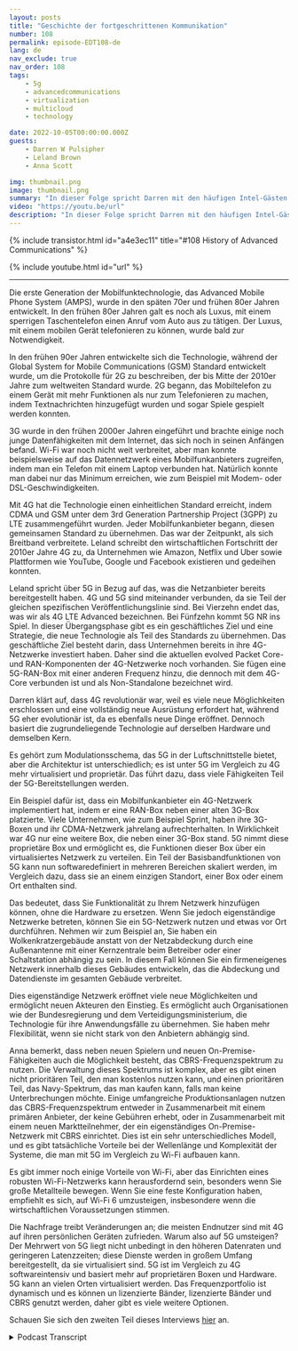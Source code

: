 ```yaml
---
layout: posts
title: "Geschichte der fortgeschrittenen Kommunikation"
number: 108
permalink: episode-EDT108-de
lang: de
nav_exclude: true
nav_order: 108
tags:
    - 5g
    - advancedcommunications
    - virtualization
    - multicloud
    - technology

date: 2022-10-05T00:00:00.000Z
guests:
    - Darren W Pulsipher
    - Leland Brown
    - Anna Scott

img: thumbnail.png
image: thumbnail.png
summary: "In dieser Folge spricht Darren mit den häufigen Intel-Gästen Leland Brown, Principal Engineer und Technischer Direktor für fortschrittliche Kommunikation, und Dr. Anna Scott, Chef-Architektin für den öffentlichen Sektor, über die Geschichte der fortgeschrittenen Kommunikation."
video: "https://youtu.be/url"
description: "In dieser Folge spricht Darren mit den häufigen Intel-Gästen Leland Brown, Principal Engineer und Technischer Direktor für fortschrittliche Kommunikation, und Dr. Anna Scott, Chef-Architektin für den öffentlichen Sektor, über die Geschichte der fortgeschrittenen Kommunikation."
---
```


<div>
{% include transistor.html id="a4e3ec11" title="#108 History of Advanced Communications" %}

{% include youtube.html id="url" %}
</div>

---

Die erste Generation der Mobilfunktechnologie, das Advanced Mobile Phone System (AMPS), wurde in den späten 70er und frühen 80er Jahren entwickelt. In den frühen 80er Jahren galt es noch als Luxus, mit einem sperrigen Taschentelefon einen Anruf vom Auto aus zu tätigen. Der Luxus, mit einem mobilen Gerät telefonieren zu können, wurde bald zur Notwendigkeit.

In den frühen 90er Jahren entwickelte sich die Technologie, während der Global System for Mobile Communications (GSM) Standard entwickelt wurde, um die Protokolle für 2G zu beschreiben, der bis Mitte der 2010er Jahre zum weltweiten Standard wurde. 2G begann, das Mobiltelefon zu einem Gerät mit mehr Funktionen als nur zum Telefonieren zu machen, indem Textnachrichten hinzugefügt wurden und sogar Spiele gespielt werden konnten.

3G wurde in den frühen 2000er Jahren eingeführt und brachte einige noch junge Datenfähigkeiten mit dem Internet, das sich noch in seinen Anfängen befand. Wi-Fi war noch nicht weit verbreitet, aber man konnte beispielsweise auf das Datennetzwerk eines Mobilfunkanbieters zugreifen, indem man ein Telefon mit einem Laptop verbunden hat. Natürlich konnte man dabei nur das Minimum erreichen, wie zum Beispiel mit Modem- oder DSL-Geschwindigkeiten.

Mit 4G hat die Technologie einen einheitlichen Standard erreicht, indem CDMA und GSM unter dem 3rd Generation Partnership Project (3GPP) zu LTE zusammengeführt wurden. Jeder Mobilfunkanbieter begann, diesen gemeinsamen Standard zu übernehmen. Das war der Zeitpunkt, als sich Breitband verbreitete. Leland schreibt den wirtschaftlichen Fortschritt der 2010er Jahre 4G zu, da Unternehmen wie Amazon, Netflix und Uber sowie Plattformen wie YouTube, Google und Facebook existieren und gedeihen konnten.

Leland spricht über 5G in Bezug auf das, was die Netzanbieter bereits bereitgestellt haben. 4G und 5G sind miteinander verbunden, da sie Teil der gleichen spezifischen Veröffentlichungslinie sind. Bei Vierzehn endet das, was wir als 4G LTE Advanced bezeichnen. Bei Fünfzehn kommt 5G NR ins Spiel. In dieser Übergangsphase gibt es ein geschäftliches Ziel und eine Strategie, die neue Technologie als Teil des Standards zu übernehmen. Das geschäftliche Ziel besteht darin, dass Unternehmen bereits in ihre 4G-Netzwerke investiert haben. Daher sind die aktuellen evolved Packet Core- und RAN-Komponenten der 4G-Netzwerke noch vorhanden. Sie fügen eine 5G-RAN-Box mit einer anderen Frequenz hinzu, die dennoch mit dem 4G-Core verbunden ist und als Non-Standalone bezeichnet wird.

Darren klärt auf, dass 4G revolutionär war, weil es viele neue Möglichkeiten erschlossen und eine vollständig neue Ausrüstung erfordert hat, während 5G eher evolutionär ist, da es ebenfalls neue Dinge eröffnet. Dennoch basiert die zugrundeliegende Technologie auf derselben Hardware und demselben Kern.

Es gehört zum Modulationsschema, das 5G in der Luftschnittstelle bietet, aber die Architektur ist unterschiedlich; es ist unter 5G im Vergleich zu 4G mehr virtualisiert und proprietär. Das führt dazu, dass viele Fähigkeiten Teil der 5G-Bereitstellungen werden.

Ein Beispiel dafür ist, dass ein Mobilfunkanbieter ein 4G-Netzwerk implementiert hat, indem er eine RAN-Box neben einer alten 3G-Box platzierte. Viele Unternehmen, wie zum Beispiel Sprint, haben ihre 3G-Boxen und ihr CDMA-Netzwerk jahrelang aufrechterhalten. In Wirklichkeit war 4G nur eine weitere Box, die neben einer 3G-Box stand. 5G nimmt diese proprietäre Box und ermöglicht es, die Funktionen dieser Box über ein virtualisiertes Netzwerk zu verteilen. Ein Teil der Basisbandfunktionen von 5G kann nun softwaredefiniert in mehreren Bereichen skaliert werden, im Vergleich dazu, dass sie an einem einzigen Standort, einer Box oder einem Ort enthalten sind.

Das bedeutet, dass Sie Funktionalität zu Ihrem Netzwerk hinzufügen können, ohne die Hardware zu ersetzen. Wenn Sie jedoch eigenständige Netzwerke betreten, können Sie ein 5G-Netzwerk nutzen und etwas vor Ort durchführen. Nehmen wir zum Beispiel an, Sie haben ein Wolkenkratzergebäude anstatt von der Netzabdeckung durch eine Außenantenne mit einer Kernzentrale beim Betreiber oder einer Schaltstation abhängig zu sein. In diesem Fall können Sie ein firmeneigenes Netzwerk innerhalb dieses Gebäudes entwickeln, das die Abdeckung und Datendienste im gesamten Gebäude verbreitet.

Dies eigenständige Netzwerk eröffnet viele neue Möglichkeiten und ermöglicht neuen Akteuren den Einstieg. Es ermöglicht auch Organisationen wie der Bundesregierung und dem Verteidigungsministerium, die Technologie für ihre Anwendungsfälle zu übernehmen. Sie haben mehr Flexibilität, wenn sie nicht stark von den Anbietern abhängig sind.

Anna bemerkt, dass neben neuen Spielern und neuen On-Premise-Fähigkeiten auch die Möglichkeit besteht, das CBRS-Frequenzspektrum zu nutzen. Die Verwaltung dieses Spektrums ist komplex, aber es gibt einen nicht prioritären Teil, den man kostenlos nutzen kann, und einen prioritären Teil, das Navy-Spektrum, das man kaufen kann, falls man keine Unterbrechungen möchte. Einige umfangreiche Produktionsanlagen nutzen das CBRS-Frequenzspektrum entweder in Zusammenarbeit mit einem primären Anbieter, der keine Gebühren erhebt, oder in Zusammenarbeit mit einem neuen Marktteilnehmer, der ein eigenständiges On-Premise-Netzwerk mit CBRS einrichtet. Dies ist ein sehr unterschiedliches Modell, und es gibt tatsächliche Vorteile bei der Wellenlänge und Komplexität der Systeme, die man mit 5G im Vergleich zu Wi-Fi aufbauen kann.

Es gibt immer noch einige Vorteile von Wi-Fi, aber das Einrichten eines robusten Wi-Fi-Netzwerks kann herausfordernd sein, besonders wenn Sie große Metallteile bewegen. Wenn Sie eine feste Konfiguration haben, empfiehlt es sich, auf Wi-Fi 6 umzusteigen, insbesondere wenn die wirtschaftlichen Voraussetzungen stimmen.

Die Nachfrage treibt Veränderungen an; die meisten Endnutzer sind mit 4G auf ihren persönlichen Geräten zufrieden. Warum also auf 5G umsteigen? Der Mehrwert von 5G liegt nicht unbedingt in den höheren Datenraten und geringeren Latenzzeiten; diese Dienste werden in großem Umfang bereitgestellt, da sie virtualisiert sind. 5G ist im Vergleich zu 4G softwareintensiv und basiert mehr auf proprietären Boxen und Hardware. 5G kann an vielen Orten virtualisiert werden. Das Frequenzportfolio ist dynamisch und es können un lizenzierte Bänder, lizenzierte Bänder und CBRS genutzt werden, daher gibt es viele weitere Optionen.

Schauen Sie sich den zweiten Teil dieses Interviews [hier](episode-EDT109) an.



<details>
<summary> Podcast Transcript </summary>

<p></p>

</details>
